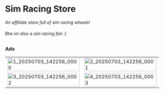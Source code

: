 # Sim Racing Store
_An affiliate store full of sim racing wheels!_
###### Btw im also a sim racing fan :)

### Ads
<table>
  <tr>
    <td width="50%">
      <img width="100%" alt="1_20250703_142256_0000" src="https://github.com/user-attachments/assets/9e95102a-d57f-4060-9a29-3af734d064b1" />
    </td>
    <td width="50%">
      <img width="100%" alt="2_20250703_142256_0001" src="https://github.com/user-attachments/assets/49211480-628d-4998-becb-93dec7fb3dd1" />
    </td>
  </tr>
  <tr>
    <td width="50%">
      <img width="100%" alt="3_20250703_142256_0002" src="https://github.com/user-attachments/assets/2f7a9a4f-faae-48e6-af5b-b65cc5768076" />
    </td>
    <td width="50%">
      <img width="100%" alt="4_20250703_142256_0003" src="https://github.com/user-attachments/assets/dee7b235-56d9-47a4-9a03-0ac7af1cc07f" />
    </td>
  </tr>
</table>
